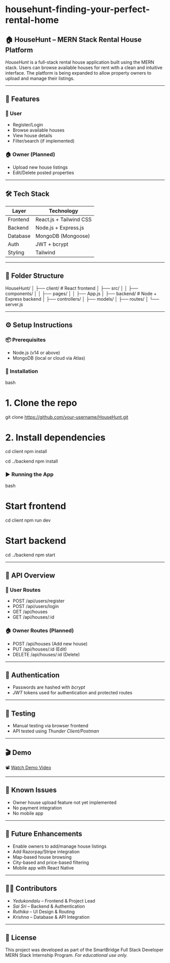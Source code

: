 # househunt-finding-your-perfect-rental-home
## 🏠 HouseHunt – MERN Stack Rental House Platform

*HouseHunt* is a full-stack rental house application built using the MERN stack. Users can browse available houses for rent with a clean and intuitive interface. The platform is being expanded to allow property owners to upload and manage their listings.

---

## 🚀 Features

### 👤 User

* Register/Login
* Browse available houses
* View house details
* Filter/search (if implemented)

### 🏠 Owner (Planned)

* Upload new house listings
* Edit/Delete posted properties

---

## 🛠 Tech Stack

| Layer    | Technology              |
| -------- | ----------------------- |
| Frontend | React.js + Tailwind CSS |
| Backend  | Node.js + Express.js    |
| Database | MongoDB (Mongoose)      |
| Auth     | JWT + bcrypt            |
| Styling  | Tailwind                |

---

## 📁 Folder Structure


HouseHunt/
│
├── client/          # React frontend
│   ├── src/
│   │   ├── components/
│   │   ├── pages/
│   │   ├── App.js
│
├── backend/         # Node + Express backend
│   ├── controllers/
│   ├── models/
│   ├── routes/
│   └── server.js


---

## ⚙ Setup Instructions

### 📦 Prerequisites

* Node.js (v14 or above)
* MongoDB (local or cloud via Atlas)

### 🧩 Installation

bash
# 1. Clone the repo
git clone https://github.com/your-username/HouseHunt.git

# 2. Install dependencies
cd client
npm install

cd ../backend
npm install


### ▶ Running the App

bash
# Start frontend
cd client
npm run dev

# Start backend
cd ../backend
npm start


---

## 🔌 API Overview

### 👤 User Routes

* POST /api/users/register
* POST /api/users/login
* GET /api/houses
* GET /api/houses/:id

### 🏠 Owner Routes (Planned)

* POST /api/houses (Add new house)
* PUT /api/houses/:id (Edit)
* DELETE /api/houses/:id (Delete)

---

## 🔐 Authentication

* Passwords are hashed with *bcrypt*
* *JWT* tokens used for authentication and protected routes

---

## 🧪 Testing

* Manual testing via browser frontend
* API tested using *Thunder Client/Postman*

---

## 🎬 Demo

📽 [Watch Demo Video](https://drive.google.com/file/d/1PSTHk4XCsrLUEQWW5eBxRQPL7uUuVRCk/view?usp=drive_link)

---

## 🐞 Known Issues

* Owner house upload feature not yet implemented
* No payment integration
* No mobile app

---

## 🌱 Future Enhancements

* Enable owners to add/manage house listings
* Add Razorpay/Stripe integration
* Map-based house browsing
* City-based and price-based filtering
* Mobile app with React Native

---

## 🧑‍💻 Contributors

* *Yedukondalu* – Frontend & Project Lead
* *Sai Sri* – Backend & Authentication
* *Ruthika* – UI Design & Routing
* *Krishna* – Database & API Integration

---

## 📂 License

This project was developed as part of the SmartBridge Full Stack Developer MERN Stack Internship Program.
*For educational use only.*
